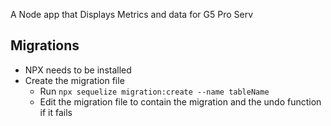 A Node app that Displays Metrics and data for G5 Pro Serv

## Migrations
* NPX needs to be installed 
* Create the migration file
  * Run ```npx sequelize migration:create --name tableName```
  * Edit the migration file to contain the migration and the undo function if it fails